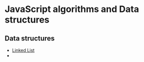 # JavaScript algorithms and Data structures



## Data structures

- [Linked List](https://www.github.com/WonhyeokJung/javascript-algorithm/tree/master/src/dataStructure/linkedList)
- 
